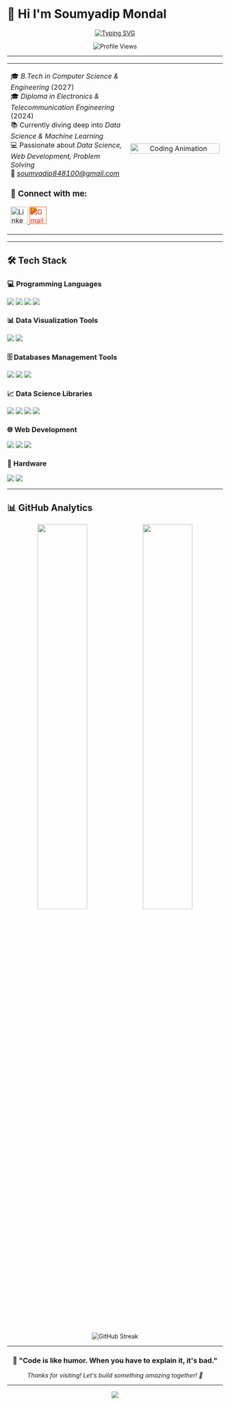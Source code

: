# 👋 Hi I'm Soumyadip Mondal

<p align="center">
  <a href="https://git.io/typing-svg">
    <img src="https://readme-typing-svg.demolab.com?font=Fira+Code&size=28&pause=1000&color=00FFB2&center=true&vCenter=true&width=800&lines=Hi+I'm+Soumyadip;Welcome+to+my+GitHub+Profile!;Always+learning+and+building+cool+stuff!;Let's+connect+and+collaborate!" alt="Typing SVG" />
  </a>
</p>

<p align="center">
  <img src="https://komarev.com/ghpvc/?username=adrsshh&style=for-the-badge&color=brightgreen" alt="Profile Views" />
</p>

---

<table>
<tr>
<td width="45%">

🎓 *B.Tech in Computer Science & Engineering* (2027)  
🎓 *Diploma in Electronics & Telecommunication Engineering* (2024)  
📚 Currently diving deep into *Data Science & Machine Learning*  
💻 Passionate about *Data Science, Web Development, Problem Solving*  
📧 *soumyadip848100@gmail.com*  

### 🤝 Connect with me:
<p>
<a href="https://linkedin.com/in/your_linkedin" target="_blank">
  <img src="https://cdn.jsdelivr.net/gh/devicons/devicon/icons/linkedin/linkedin-original.svg" alt="LinkedIn" width="40" height="40"/>
</a>
<a href="mailto:soumyadip848100@gmail.com">
  <img src="https://cdn.jsdelivr.net/npm/simple-icons@v9/icons/gmail.svg" alt="Gmail" width="40" height="40" style="filter: invert(19%) sepia(94%) saturate(4967%) hue-rotate(356deg) brightness(91%) contrast(98%);"/>
</a>
</p>

</td>
<td align="center" width="40%">
  <img src="https://media.giphy.com/media/qgQUggAC3Pfv687qPC/giphy.gif" width="100%" alt="Coding Animation" />
</td>
</tr>
</table>

---

## 🛠 Tech Stack

### 💻 Programming Languages
<p>
<img src="https://img.shields.io/badge/C-00599C?style=for-the-badge&logo=c&logoColor=white&border-radius=10" />
<img src="https://img.shields.io/badge/Python-3776AB?style=for-the-badge&logo=python&logoColor=white&border-radius=10" />
<img src="https://img.shields.io/badge/Java-ED8B00?style=for-the-badge&logo=openjdk&logoColor=white&border-radius=10" />
<img src="https://img.shields.io/badge/JavaScript-F7DF1E?style=for-the-badge&logo=javascript&logoColor=black&border-radius=10" />
</p>

### 📊 Data Visualization Tools
<p>
<img src="https://img.shields.io/badge/Microsoft_Excel-217346?style=for-the-badge&logo=microsoft-excel&logoColor=white&border-radius=10" />
<img src="https://img.shields.io/badge/Power_BI-F2C811?style=for-the-badge&logo=powerbi&logoColor=black&border-radius=10" />
</p>

### 🗄 Databases Management Tools
<p>
<img src="https://img.shields.io/badge/MySQL-005C84?style=for-the-badge&logo=mysql&logoColor=white&border-radius=10" />
<img src="https://img.shields.io/badge/PostgreSQL-316192?style=for-the-badge&logo=postgresql&logoColor=white&border-radius=10" />
<img src="https://img.shields.io/badge/SQLite-07405E?style=for-the-badge&logo=sqlite&logoColor=white&border-radius=10" />
</p>

### 📈 Data Science Libraries
<p>
<img src="https://img.shields.io/badge/Pandas-150458?style=for-the-badge&logo=pandas&logoColor=white&border-radius=10" />
<img src="https://img.shields.io/badge/NumPy-013243?style=for-the-badge&logo=numpy&logoColor=white&border-radius=10" />
<img src="https://img.shields.io/badge/Matplotlib-11557C?style=for-the-badge&logo=python&logoColor=white&border-radius=10" />
<img src="https://img.shields.io/badge/Seaborn-4EABD1?style=for-the-badge&logo=python&logoColor=white&border-radius=10" />
</p>

### 🌐 Web Development
<p>
<img src="https://img.shields.io/badge/HTML5-E34F26?style=for-the-badge&logo=html5&logoColor=white&border-radius=10" />
<img src="https://img.shields.io/badge/CSS3-1572B6?style=for-the-badge&logo=css3&logoColor=white&border-radius=10" />
<img src="https://img.shields.io/badge/Tailwind_CSS-38B2AC?style=for-the-badge&logo=tailwind-css&logoColor=white&border-radius=10" />
</p>

### 🔧 Hardware
<p>
<img src="https://img.shields.io/badge/Arduino-00979D?style=for-the-badge&logo=arduino&logoColor=white&border-radius=10" />
<img src="https://img.shields.io/badge/IoT-FF6F00?style=for-the-badge&logo=internetofthings&logoColor=white&border-radius=10" />
</p>

---

## 📊 GitHub Analytics

<p align="center">
  <img width="48%" src="https://github-readme-stats.vercel.app/api?username=adrsshh&show_icons=true&theme=tokyonight&count_private=true&hide_border=true&bg_color=0D1117" />
  <img width="48%" src="https://github-readme-stats.vercel.app/api/top-langs/?username=adrsshh&layout=compact&theme=tokyonight&hide_border=true&bg_color=0D1117" />
</p>

<p align="center">
  <img src="https://github-readme-streak-stats.herokuapp.com/?user=adrsshh&theme=tokyonight&hide_border=true&background=0D1117" alt="GitHub Streak" />
</p>

---

<div align="center">
  
### 💫 "Code is like humor. When you have to explain it, it's bad."

*Thanks for visiting! Let's build something amazing together! 🚀*

</div>

---

<p align="center">
  <img src="https://capsule-render.vercel.app/api?type=waving&color=gradient&height=100&section=footer" />
</p>
